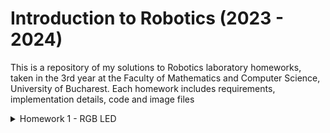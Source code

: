 # Introduction to Robotics (2023 - 2024)

This is a repository of my solutions to Robotics laboratory homeworks, taken in the 3rd year at the Faculty of Mathematics and Computer Science, University of Bucharest. Each homework includes requirements, implementation details, code and image files

<details>
  <summary>  
  Homework 1 - RGB LED
  </summary>
  
  ## RGB LED with 3 potentiometers
  ### Components:
  * 1 RGB LED
  * 3 potentiometers
  * 1 resistor and wires as needed
  ### Technical Task:
  * Use a separate potentiometer for controlling each color of the RGB LED: Red, Green, and Blue. This control must leverage digital electronics. Specifically, you need to read the potentiometer’s value with Arduino and then write a mapped value to the LED pins.
### Photo:
![](https://github.com/Moarcas/IntroductionToRobotics/blob/master/Homework1/homework1.jpg)

### Video:
[![Watch the video](https://img.youtube.com/vi/LmKkNPQ6G3c/maxresdefault.jpg)](https://youtube.com/shorts/LmKkNPQ6G3c?feature=share)
</details>

